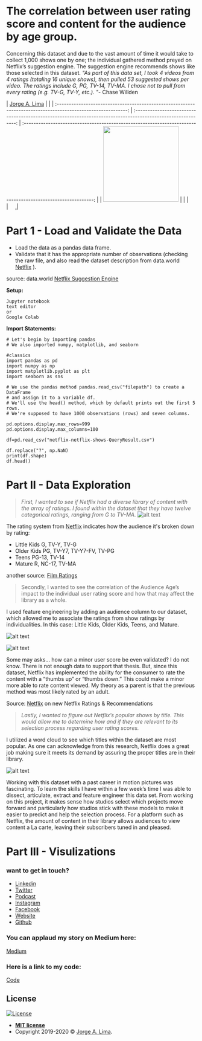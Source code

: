 # **The correlation between user rating score and content for the audience by age group.**
Concerning this dataset and due to the vast amount of time it would take to collect 1,000 shows one by one; the individual gathered method preyed on Netflix’s suggestion engine. The suggestion engine recommends shows like those selected in this dataset.  *"As part of this data set, I took 4 videos from 4 ratings (totaling 16 unique shows), then pulled 53 suggested shows per video. The ratings include G, PG, TV-14, TV-MA. I chose not to pull from every rating (e.g. TV-G, TV-Y, etc.). "*- Chase Willden


|                                       [Jorge A. Lima](https://github.com/ThisIsJorgeLima)                                        |                                                                       |
| :-----------------------------------------------------------------------------------------------------------: | :-----------------------------------------------------------------------------------------------------------: | :-----------------------------------------------------------------------------------------------------------: |
|                      [<img src="https://media-exp1.licdn.com/dms/image/C4E03AQFWFr4FmRbOig/profile-displayphoto-shrink_400_400/0?e=1599696000&v=beta&t=AJRQvn8R36ErlVPB4-cHmu6D_EtGCxZi1i6sy78hR-4" width = "200" />](https://github.com/)                       |                                                    |
|                 [<img src="https://github.com/favicon.ico" width="15"> ](https://github.com/ThisIsJorgeLima)        
| [ <img src="https://static.licdn.com/sc/h/al2o9zrvru7aqj8e1x2rzsrca" width="15"> ](https://www.linkedin.com/in/jorgelima) |



# **Part 1 - Load and Validate the Data**

*  Load the data as a pandas data frame.
*  Validate that it has the appropriate number of observations (checking the raw file, and also read the dataset description from data.world [Netflix](https://data.world/chasewillden/netflix-shows/workspace/file?filename=netflix.xlsx) ).

source: data.world [Netflix Suggestion Engine](https://data.world/chasewillden/netflix-shows)


**Setup:**

```
Jupyter notebook
text editor
or
Google Colab
```


**Import Statements:**
```
# Let's begin by importing pandas
# We also imported numpy, matplotlib, and seaborn

#classics
import pandas as pd
import numpy as np
import matplotlib.pyplot as plt
import seaborn as sns

```


```
# We use the pandas method pandas.read_csv("filepath") to create a DataFrame 
# and assign it to a variable df.
# We'll use the head() method, which by default prints out the first 5 rows. 
# We're supposed to have 1000 observations (rows) and seven columns. 

pd.options.display.max_rows=999
pd.options.display.max_columns=100

df=pd.read_csv("netflix-netflix-shows-QueryResult.csv")

df.replace("?", np.NaN)
print(df.shape)
df.head()
```

# **Part II - Data Exploration**
> *First, I wanted to see if Netflix had a diverse library of content with the array of ratings. I found within the dataset that they have twelve categorical ratings, ranging from G to TV-MA.*
![alt text](https://miro.medium.com/max/1220/1*Y5gRPAP82yyE_xq__eUXQA.png)

The rating system from [Netflix](https://help.netflix.com/en/node/2064) indicates how the audience it's broken down by rating:
        
*   Little Kids G, TV-Y, TV-G
*   Older Kids PG, TV-Y7, TV-Y7-FV, TV-PG
*   Teens PG-13, TV-14
*   Mature R, NC-17, TV-MA

        
another source: [Film Ratings](https://www.filmratings.com/)

> Secondly, I wanted to see the correlation of the Audience Age’s impact to the individual user rating score and how that may affect the library as a whole.

I used feature engineering by adding an audience column to our dataset, which allowed me to associate the ratings from show ratings by individualities. In this case: Little Kids, Older Kids, Teens, and Mature.

![alt text](https://miro.medium.com/max/1078/1*DfkQ9SD0EfDyC2rT8Ptu6w.png)

![alt text](https://miro.medium.com/max/1098/1*XJP0abMe3OMml0KgXc_ooA.png)

Some may asks… how can a minor user score be even validated? I do not know. There is not enough data to support that thesis. But, since this dataset, Netflix has implemented the ability for the consumer to rate the content with a “thumbs up” or “thumbs down.” This could make a minor more able to rate content viewed. My theory as a parent is that the previous method was most likely rated by an adult.

Source: [Netflix](https://help.netflix.com/en/node/9898) on new Netflix Ratings & Recommendations


> *Lastly, I wanted to figure out Netflix’s popular shows by title. This would allow me to determine how and if they are relevant to its selection process regarding user rating scores.*


I utilized a word cloud to see which titles within the dataset are most popular. As one can acknowledge from this research, Netflix does a great job making sure it meets its demand by assuring the proper titles are in their library.

![alt text](https://miro.medium.com/max/1280/1*lpUygJ8TqlfH9S4SnKwZMA.png)

Working with this dataset with a past career in motion pictures was fascinating. To learn the skills I have within a few week’s time I was able to dissect, articulate, extract and feature engineer this data set. From working on this project, it makes sense how studios select which projects move forward and particularly how studios stick with these models to make it easier to predict and help the selection process. For a platform such as Netflix, the amount of content in their library allows audiences to view content a La carte, leaving their subscribers tuned in and pleased.

# **Part III - Visulizations**


### want to get in touch?

*  [Linkedin](https://www.linkedin.com/in/jorgelima/)
*  [Twitter](https://www.twitter.com/thisisjorgelima/)
*  [Podcast](https://mailchi.mp/db9640dec7a5/a-month-of-saturdays)
*  [Instagram](https://www.instagram.com/thisisjorgelima/)
*  [Facebook](https://www.facebook.com/thisisjorgelima/)
*  [Website](https://www.thisisjorgelima.com/)
*  [Github](https://www.github.com/thisisjorgelima/)
                                                                           
### You can applaud my story on Medium here:
[Medium](https://medium.com/@ThisIsJorgeLima/the-correlation-between-user-rating-score-and-content-for-the-audience-by-age-group-4539a9f230a7)

### Here is a link to my code:
[Code](https://colab.research.google.com/drive/1jzKf7goCdi4RGpqWJfwaNYY8JI2gV2sH)

## License

[![License](http://img.shields.io/:license-mit-blue.svg?style=flat-square)](http://badges.mit-license.org)

- **[MIT license](http://opensource.org/licenses/mit-license.php)**
- Copyright 2019-2020 © <a href="http://thisisjorgelima.com" target="_blank">Jorge A. Lima</a>.
 
